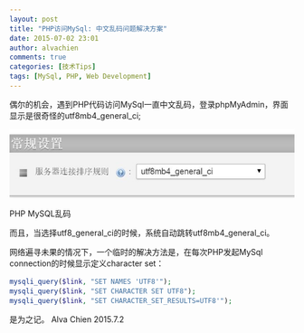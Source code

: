 ```yaml
---
layout: post
title: "PHP访问MySql: 中文乱码问题解决方案"
date: 2015-07-02 23:01
author: alvachien
comments: true
categories: [技术Tips]
tags: [MySql, PHP, Web Development]
---
```

偶尔的机会，遇到PHP代码访问MySql一直中文乱码，登录phpMyAdmin，界面显示是很奇怪的utf8mb4_general_ci;

![PHP MySQL乱码](/assets/uploads/2015/07/MySqlIssue.jpg)

PHP MySQL乱码

而且，当选择utf8_general_ci的时候，系统自动跳转utf8mb4_general_ci。

网络遍寻未果的情况下，一个临时的解决方法是，在每次PHP发起MySql connection的时候显示定义character set：

```php
mysqli_query($link, "SET NAMES 'UTF8'");
mysqli_query($link, "SET CHARACTER SET UTF8");
mysqli_query($link, "SET CHARACTER_SET_RESULTS=UTF8'");
```


是为之记。
Alva Chien
2015.7.2
